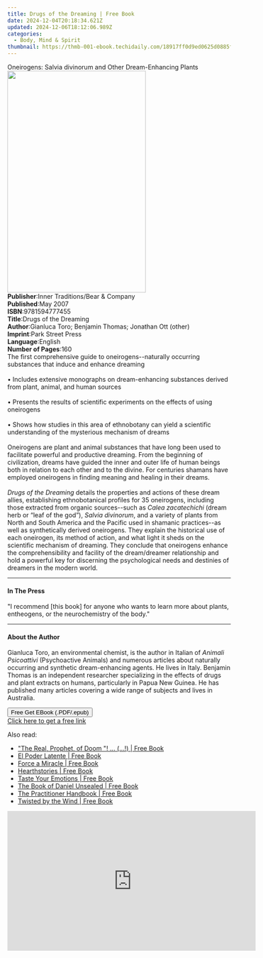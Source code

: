 ```yaml
---
title: Drugs of the Dreaming | Free Book
date: 2024-12-04T20:18:34.621Z
updated: 2024-12-06T18:12:06.989Z
categories:
  - Body, Mind & Spirit
thumbnail: https://thmb-001-ebook.techidaily.com/18917ff0d9ed0625d0885f4d51a4d30eab5fac38767ab53fc3c74c794fbd4d9c.jpg
---
```

<main id="book-container">
  <div class="flex flex-col">
    <div class="book-brief flex-1 py-6 px-4 sm:p-6 md:py-10 md:px-8">
      <!-- brief-->
      <div class="book-brief-main">
        Oneirogens: Salvia divinorum and Other Dream-Enhancing Plants
      </div>
    </div>
    <div
      class="book-meta-info flex-1 grid gap-4 col-start-1 col-end-3 row-start-1 sm:mb-6 sm:grid-cols-4 lg:gap-6 lg:col-start-2 lg:row-end-6 lg:row-span-6 lg:mb-0"
    >
      <div
        class="book-meta-info-left place-content-center mt-4 p-4 text-sm leading-6 col-start-2 col-span-2 dark:text-slate-400"
      >
        <img
          class="w-full h-500 object-cover rounded-lg sm:h-255 sm:col-span-2 lg:col-span-full"
          src="https://img-001-ebook.techidaily.com/687c418089d9602d645f7eb06329b45ecbb56e9bd3d824c1e02bec868d2d7d00.jpg"
          alt=""
          width="312"
          height="500"
        />
      </div>
      <div
        class="book-meta-info-right mt-2 col-start-1 row-start-2 col-span-3 self-center"
      >
        <!-- meta data  -->
        <div class="flex flex-col px-4 md:px-8">
          <div class="flex-1">
            <strong>Publisher</strong>:<span class="px-2"
              >Inner Traditions/Bear &amp; Company</span
            >
          </div>
          <div class="flex-1">
            <strong>Published</strong>:<span class="px-2">May 2007</span>
          </div>
          <div class="flex-1">
            <strong>ISBN</strong>:<span class="px-2">9781594777455</span>
          </div>
          <div class="flex-1">
            <strong>Title</strong>:<span class="px-2"
              >Drugs of the Dreaming</span
            >
          </div>
          <div class="flex-1">
            <strong>Author</strong>:<span class="px-2"
              >Gianluca Toro; Benjamin Thomas; Jonathan Ott (other)</span
            >
          </div>
          <div class="flex-1">
            <strong>Imprint</strong>:<span class="px-2">Park Street Press</span>
          </div>
          <div class="flex-1">
            <strong>Language</strong>:<span class="px-2">English</span>
          </div>
          <div class="flex-1">
            <strong>Number of Pages</strong>:<span class="px-2">160</span>
          </div>
        </div>
      </div>
    </div>
    <div class="book-description flex-1 py-6 px-4 sm:p-6 md:py-10 md:px-8">
      <div class="book-description-main">
        <div accordion-content="" id="description">
          The first comprehensive guide to oneirogens--naturally occurring
          substances that induce and enhance dreaming <br /><br />• Includes
          extensive monographs on dream-enhancing substances derived from plant,
          animal, and human sources <br /><br />• Presents the results of
          scientific experiments on the effects of using oneirogens
          <br /><br />• Shows how studies in this area of ethnobotany can yield
          a scientific understanding of the mysterious mechanism of dreams
          <br /><br />Oneirogens are plant and animal substances that have long
          been used to facilitate powerful and productive dreaming. From the
          beginning of civilization, dreams have guided the inner and outer life
          of human beings both in relation to each other and to the divine. For
          centuries shamans have employed oneirogens in finding meaning and
          healing in their dreams. <br /><br /><i>Drugs of the Dreaming</i>
          details the properties and actions of these dream allies, establishing
          ethnobotanical profiles for 35 oneirogens, including those extracted
          from organic sources--such as <i>Calea zacatechichi</i> (dream herb or
          “leaf of the god”), <i>Salvia divinorum</i>, and a variety of plants
          from North and South America and the Pacific used in shamanic
          practices--as well as synthetically derived oneirogens. They explain
          the historical use of each oneirogen, its method of action, and what
          light it sheds on the scientific mechanism of dreaming. They conclude
          that oneirogens enhance the comprehensibility and facility of the
          dream/dreamer relationship and hold a powerful key for discerning the
          psychological needs and destinies of dreamers in the modern world.
        </div>
        <div class="accordion-fader"></div>
      </div>
    </div>
    <div class="book-excerpts flex-1 py-6 px-4 sm:p-6 md:py-10 md:px-8">
      <!-- excerpts-->
      <div class="book-excerpts-main">
        <hr />
        <h4 class="placeholder placeholder-heading">
          <span>In The Press</span>
        </h4>
        <p>
          "I recommend [this book] for anyone who wants to learn more about
          plants, entheogens, or the neurochemistry of the body."
        </p>
      </div>
    </div>
    <div class="book-about-author flex-1 py-6 px-4 sm:p-6 md:py-10 md:px-8">
      <!-- about author-->
      <div class="book-main-author-main">
        <hr />
        <h4 class="placeholder placeholder-heading">
          <span>About the Author</span>
        </h4>
        <p>
          Gianluca Toro, an environmental chemist, is the author in Italian of
          <i>Animali Psicoattivi </i>(Psychoactive Animals) and numerous
          articles about naturally occurring and synthetic dream-enhancing
          agents. He lives in Italy. Benjamin Thomas is an independent
          researcher specializing in the effects of drugs and plant extracts on
          humans, particularly in Papua New Guinea. He has published many
          articles covering a wide range of subjects and lives in Australia.
        </p>
      </div>
    </div>
    <div class="book-free-get flex-1 py-6 px-4 sm:p-6 md:py-10 md:px-8">
      <button
        id="btn-free-get"
        class="bg-blue-500 hover:bg-blue-700 text-white font-bold py-2 px-4 rounded"
      >
        Free Get EBook (.PDF/.epub)
      </button>
      <div id="countdown-display" class="px-2 text-lg mt-2"></div>
      <a
        id="free-link"
        class="hidden bg-blue-500 hover:bg-blue-700 text-white font-bold py-2 px-4 rounded"
        href="https://www.ebooks.com/en-us/book/95783057/drugs-of-the-dreaming/gianluca-toro/"
        target="_blank"
        >Click here to get a free link</a
      >
    </div>
    <script>
      let countdownTime = 0;
      let countdownInterval = null;
      document
        .getElementById('btn-free-get')
        .addEventListener('click', startCountdown);
      function startCountdown() {
        countdownTime = new Date().getTime() + 60000 * 3;
        countdownInterval = setInterval(updateCountdown, 1000);
        document.getElementById('btn-free-get').disabled = true;
        document
          .getElementById('btn-free-get')
          .classList.add('bg-gray-500', 'cursor-not-allowed');
      }
      function updateCountdown() {
        let currentTime = new Date().getTime();
        let timeLeft = countdownTime - currentTime;
        let secondsLeft = Math.floor(timeLeft / 1000);
        document.getElementById('countdown-display').innerHTML =
          `Remaining time: ${secondsLeft} seconds.`;
        if (secondsLeft <= 0) {
          clearInterval(countdownInterval);
          document.getElementById('btn-free-get').classList.add('hidden');
          document.getElementById('free-link').classList.remove('hidden');
          document.getElementById('countdown-display').innerHTML = '';
        }
      }
    </script>
  </div>
</main>

<ins class="adsbygoogle"
      style="display:block"
      data-ad-client="ca-pub-7571918770474297"
      data-ad-slot="8358498916"
      data-ad-format="auto"
      data-full-width-responsive="true"></ins>
    

<span class="atpl-alsoreadstyle">Also read:</span>
<div><ul>
<li><a href="https://novels-ebooks.techidaily.com/138577023-9781462098156-the-real-prophet-of-doom/"><u> "The Real, Prophet, of Doom "! ... (...!) | Free Book</u></a></li>
<li><a href="https://novels-ebooks.techidaily.com/138576882-9781617640179-el-poder-latente/"><u>El Poder Latente | Free Book</u></a></li>
<li><a href="https://novels-ebooks.techidaily.com/138576917-9781469746050-force-a-miracle/"><u>Force a Miracle | Free Book</u></a></li>
<li><a href="https://novels-ebooks.techidaily.com/138577127-9781440163982-hearthstories/"><u>Hearthstories | Free Book</u></a></li>
<li><a href="https://novels-ebooks.techidaily.com/138576981-9780595828135-taste-your-emotions/"><u>Taste Your Emotions | Free Book</u></a></li>
<li><a href="https://novels-ebooks.techidaily.com/138577006-9781450245272-the-book-of-daniel-unsealed/"><u>The Book of Daniel Unsealed | Free Book</u></a></li>
<li><a href="https://novels-ebooks.techidaily.com/138577066-9781450247481-the-practitioner-handbook/"><u>The Practitioner Handbook | Free Book</u></a></li>
<li><a href="https://novels-ebooks.techidaily.com/138576863-9781449708498-twisted-by-the-wind/"><u>Twisted by the Wind | Free Book</u></a></li>
</ul></div>

<!-- affiliate ads begin -->
<iframe width="560" height="315" src="https://www.youtube.com/embed/aYH0B2HqcIM?si=3fkoG85L6hAeB4ok" title="YouTube video player" frameborder="0" allow="accelerometer; autoplay; clipboard-write; encrypted-media; gyroscope; picture-in-picture; web-share" referrerpolicy="strict-origin-when-cross-origin" allowfullscreen></iframe>
<!-- affiliate ads end -->

